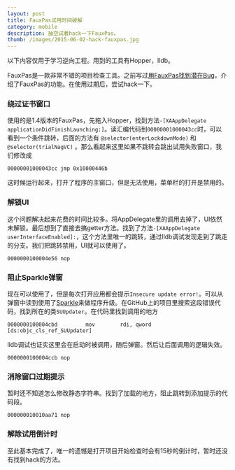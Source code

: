 ```yaml
---
layout: post
title: FauxPas试用时间破解
category: mobile
description: 抽空试着hack一下FauxPas。
thumb: /images/2015-06-02-hack-fauxpas.jpg
---
```


以下内容仅用于学习逆向工程。用到的工具有Hopper，lldb。

FauxPas是一款非常不错的项目检查工具。之前写过[用FauxPas找到潜在Bug](http://johnwong.github.io/mobile/2014/08/29/using-fauxpas.html)，介绍了FauxPas的功能。在使用过期后，尝试hack一下。

### 绕过证书窗口

使用的是1.4版本的FauxPas，先拖入Hopper，找到方法`-[XAAppDelegate applicationDidFinishLaunching:]`。读汇编代码到`00000001000043cc`时，可以看到一个条件跳转，后面的方法有 `@selector(enterLockdownMode)` 和 `@selector(trialNagVC)` 。那么看起来这里如果不跳转会跳出试用失败窗口，我们修改成

```
00000001000043cc jmp 0x10000446b
```

这时候运行起来，打开了程序的主窗口，但是无法使用，菜单栏的打开是禁用的。

### 解锁UI

这个问题解决起来花费的时间比较多。将AppDelegate里的调用去掉了，UI依然未解锁。最后想到了直接去搞getter方法。找到了方法`-[XAAppDelegate userInterfaceEnabled]:`，这个方法里唯一的跳转，通过lldb调试发现走到了跳走的分支。我们把跳转禁用，UI就可以使用了。

```
0000000100004e56 nop
```

### 阻止Sparkle弹窗

现在可以使用了，但是每次打开应用都会提示`Insecure update error!`。可以从弹窗中读到使用了[Sparkle](https://github.com/sparkle-project/Sparkle)来做程序升级。在GitHub上的项目里搜索这段错误代码，找到所在的类`SUUpdater`。在代码里找到调用的地方

```
0000000100004cbd         mov        rdi, qword [ds:objc_cls_ref_SUUpdater]
```

lldb调试也证实这里会在启动时被调用，随后弹窗。然后让后面调用的逻辑失效。

```
0000000100004ccb nop
```

### 消除窗口过期提示

暂时还不知道怎么修改静态字符串。找到了加载的地方，阻止跳转到添加提示的代码段。

```
000000010010aa71 nop
```

### 解除试用倒计时

至此基本完成了，唯一的遗憾是打开项目开始检查时会有15秒的倒计时，暂时还没有找到hack的方法。

